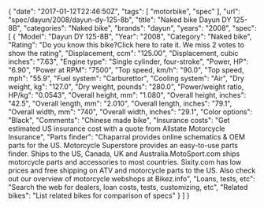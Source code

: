 {
    "date": "2017-01-12T22:46:50Z",
    "tags": [
        "motorbike",
        "spec"
    ],
    "url": "spec\/dayun\/2008\/dayun-dy-125-8b",
    "title": "Naked bike Dayun DY 125-8B",
    "categories": "Naked bike",
    "brands": "dayun",
    "years": "2008",
    "spec": [
        {
            "Model": "Dayun DY 125-8B",
            "Year": "2008",
            "Category": "Naked bike",
            "Rating": "Do you know this bike?Click here to rate it. We miss 2 votes to show the rating",
            "Displacement, ccm": "125.00",
            "Displacement, cubic inches": "7.63",
            "Engine type": "Single cylinder, four-stroke",
            "Power, HP": "6.90",
            "Power at RPM": "7500",
            "Top speed, km\/h": "90.0",
            "Top speed, mph": "55.9",
            "Fuel system": "Carburettor",
            "Cooling system": "Air",
            "Dry weight, kg": "127.0",
            "Dry weight, pounds": "280.0",
            "Power\/weight ratio, HP\/kg": "0.0543",
            "Overall height, mm": "1.080",
            "Overall height, inches": "42.5",
            "Overall length, mm": "2.010",
            "Overall length, inches": "79.1",
            "Overall width, mm": "740",
            "Overall width, inches": "29.1",
            "Color options": "Black",
            "Comments": "Chinese made bike",
            "Insurance costs": "Get estimated US insurance cost with a quote from Allstate Motorcycle Insurance",
            "Parts finder": "Chaparral provides online schematics & OEM parts for the US.   Motorcycle Superstore provides an easy-to-use parts finder. Ships to the US, Canada, UK and Australia.MotoSport.com ships motorcycle parts and accessories to most countries.    Sixity.com has low prices and free shipping on ATV and motorcycle parts to the US. Also check out our overview of motorcycle webshops at Bikez.info",
            "Loans, tests, etc": "Search the web for dealers, loan costs, tests, customizing, etc",
            "Related bikes": "List related bikes for comparison of specs"
        }
    ]
}
